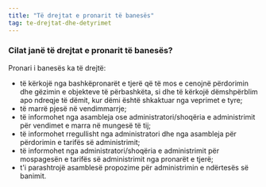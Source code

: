 ```yaml
---
title: "Të drejtat e pronarit të banesës"
tag: te-drejtat-dhe-detyrimet
---
```


### Cilat janë të drejtat e pronarit të banesës?
Pronari i banesës ka të drejtë:

* të kërkojë nga bashkëpronarët e tjerë që të mos e cenojnë përdorimin dhe gëzimin e objekteve të përbashkëta, si dhe të kërkojë dëmshpërblim apo ndreqje të dëmit, kur dëmi është shkaktuar nga veprimet e tyre;
* të marrë pjesë në vendimmarrje;
* të informohet nga asambleja ose administratori/shoqëria e administrimit për vendimet e marra në mungesë të tij;
* të informohet rregullisht nga administratori dhe nga asambleja për përdorimin e tarifës së administrimit;
* të informohet nga administratori/shoqëria e administrimit për mospagesën e tarifës së administrimit nga pronarët e tjerë;
* t'i parashtrojë asamblesë propozime për administrimin e ndërtesës së banimit.
